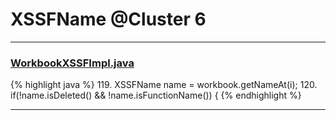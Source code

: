 # XSSFName @Cluster 6

***

### [WorkbookXSSFImpl.java](https://searchcode.com/codesearch/view/72854562/)
{% highlight java %}
119. XSSFName name = workbook.getNameAt(i);
120. if(!name.isDeleted() && !name.isFunctionName()) {
{% endhighlight %}

***

